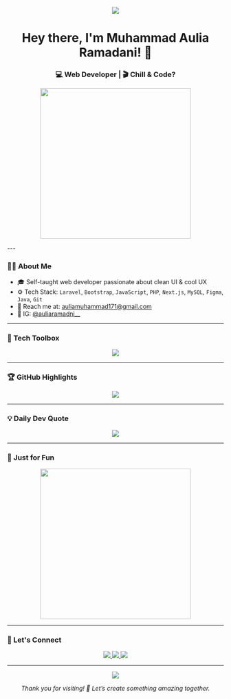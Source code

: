 <p align="center">
  <img src="https://capsule-render.vercel.app/api?type=waving&color=gradient&height=150&section=header&text=Welcome!&fontSize=40&animation=twinkling" />
</p>

<h1 align="center">Hey there, I'm Muhammad Aulia Ramadani! 👋</h1>
<h3 align="center">💻 Web Developer | 🎬 Chill & Code?</h3>

<p align="center">
  <img src="https://github.com/user-attachments/assets/0e6771ad-9023-4ad0-878d-d6506bdff9fd" width="350" />
</p>
---

### 👨‍💻 About Me

- 🎓 Self-taught web developer passionate about clean UI & cool UX  
- ⚙️ Tech Stack: `Laravel`, `Bootstrap`, `JavaScript`, `PHP`, `Next.js`, `MySQL`, `Figma`, `Java`, `Git`  
- 📧 Reach me at: [auliamuhammad171@gmail.com](mailto:auliamuhammad171@gmail.com)  
- 📸 IG: [@auliaramadni__](https://instagram.com/auliaramadni__)


---

### 🧰 Tech Toolbox

<p align="center">
  <img src="https://skillicons.dev/icons?i=html,css,bootstrap,js,php,laravel,vscode,git,figma,mysql,nextjs,java" />
</p>

---

### 🏆 GitHub Highlights

<p align="center">
  <img src="https://github-profile-trophy.vercel.app/?username=muhammadauliaramadani&theme=onedark&no-frame=true&column=6" />
</p>

---

### 💡 Daily Dev Quote

<p align="center">
  <img src="https://quotes-github-readme.vercel.app/api?type=horizontal&theme=dark" />
</p>

---

### 🎨 Just for Fun

<p align="center">
  <img src="https://github.com/user-attachments/assets/11d0b575-2fe2-4dcc-a2a8-813b250ec81b" width="350" />
</p>

---

### 🔗 Let's Connect

<p align="center">
  <a href="mailto:auliamuhammad171@gmail.com">
    <img src="https://img.shields.io/badge/Gmail-EA4335?style=for-the-badge&logo=gmail&logoColor=white" />
  </a>
  <a href="https://instagram.com/auliaramadni__">
    <img src="https://img.shields.io/badge/Instagram-E4405F?style=for-the-badge&logo=instagram&logoColor=white" />
  </a>
  <a href="https://github.com/muhammadauliaramadani">
    <img src="https://img.shields.io/badge/GitHub-171515?style=for-the-badge&logo=github&logoColor=white" />
  </a>
</p>

---

<p align="center">
  <img src="https://capsule-render.vercel.app/api?type=waving&color=0:FF6B6B,100:FFD93D&height=100&section=footer&animation=twinkling" />
</p>

<p align="center"><i>Thank you for visiting! 🚀 Let’s create something amazing together.</i></p>
